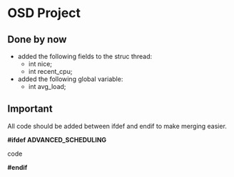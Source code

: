 OSD Project
===========

Done by now
-----------
- added the following fields to the struc thread:
	- int nice;
	- int recent_cpu;
- added the following global variable:
	- int avg_load;

Important
---------
All code should be added between ifdef and endif to make merging easier.

<b>#ifdef ADVANCED_SCHEDULING</b>

code

<b>#endif</b>




